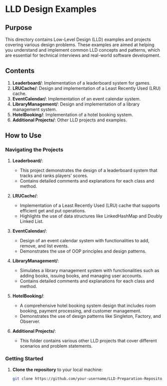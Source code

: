 # LLD Design Examples

## Purpose

This directory contains Low-Level Design (LLD) examples and projects covering various design problems. These examples are aimed at helping you understand and implement common LLD concepts and patterns, which are essential for technical interviews and real-world software development.

## Contents

1. **Leaderboard/**: Implementation of a leaderboard system for games.
2. **LRUCache/**: Design and implementation of a Least Recently Used (LRU) cache.
3. **EventCalendar/**: Implementation of an event calendar system.
4. **LibraryManagement/**: Design and implementation of a library management system.
5. **HotelBooking/**: Implementation of a hotel booking system.
6. **Additional Projects/**: Other LLD projects and examples.

## How to Use

### Navigating the Projects

1. **Leaderboard/**:
    - This project demonstrates the design of a leaderboard system that tracks and ranks players' scores.
    - Contains detailed comments and explanations for each class and method.

2. **LRUCache/**:
    - Implementation of a Least Recently Used (LRU) cache that supports efficient get and put operations.
    - Highlights the use of data structures like LinkedHashMap and Doubly Linked List.

3. **EventCalendar/**:
    - Design of an event calendar system with functionalities to add, remove, and list events.
    - Demonstrates the use of OOP principles and design patterns.

4. **LibraryManagement/**:
    - Simulates a library management system with functionalities such as adding books, issuing books, and managing user accounts.
    - Contains detailed comments and explanations for each class and method.

5. **HotelBooking/**:
    - A comprehensive hotel booking system design that includes room booking, payment processing, and customer management.
    - Demonstrates the use of design patterns like Singleton, Factory, and Observer.

6. **Additional Projects/**:
    - This folder contains various other LLD projects that cover different scenarios and problem statements.

### Getting Started

1. **Clone the repository** to your local machine:
   ```sh
   git clone https://github.com/your-username/LLD-Preparation-Repository.git
